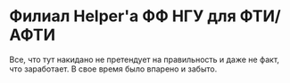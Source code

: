 # Филиал Helper'а ФФ НГУ для ФТИ/АФТИ

Все, что тут накидано не претендует на правильность и даже не факт, что заработает. В свое время было впарено и забыто.
